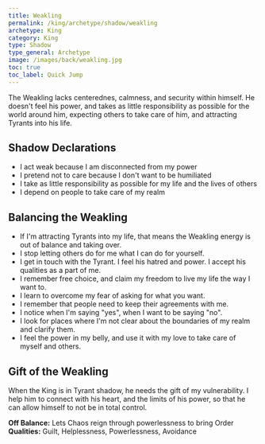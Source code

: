 ```yaml
---
title: Weakling
permalink: /king/archetype/shadow/weakling
archetype: King
category: King
type: Shadow
type_general: Archetype
image: /images/back/weakling.jpg
toc: true
toc_label: Quick Jump
---
```

 The Weakling lacks centerednes, calmness, and security within himself. He doesn't feel his power, and takes as little responsibility as possible for the world around him, expecting others to take care of him, and attracting Tyrants into his life.  
  
  
## Shadow Declarations  
- I act weak because I am disconnected from my power  
- I pretend not to care because I don't want to be humiliated  
- I take as little responsibility as possible for my life and the lives of others  
- I depend on people to take care of my realm  
  
## Balancing the Weakling  
- If I'm attracting Tyrants into my life, that means the Weakling energy is out of balance and taking over.  
- I stop letting others do for me what I can do for yourself.  
- I get in touch with the Tyrant. I feel his hatred and power. I accept his qualities as a part of me.  
- I remember free choice, and claim my freedom to live my life the way I want to.   
- I learn to overcome my fear of asking for what you want.  
- I remember that people need to keep their agreements with me.  
- I notice when I'm saying "yes", when I want to be saying "no".  
- I look for places where I'm not clear about the boundaries of my realm and clarify them.  
- I feel the power in my belly, and use it with my love to take care of myself and others.  
  
## Gift of the Weakling  
When the King is in Tyrant shadow, he needs the gift of my vulnerability. I help him to connect with his heart, and the limits of his power, so that he can allow himself to not be in total control.   
  
**Off Balance:** Lets Chaos reign through powerlessness to bring Order  
**Qualities:** Guilt, Helplessness, Powerlessness, Avoidance
